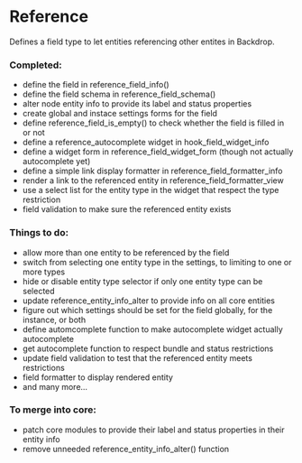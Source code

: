 # Reference
Defines a field type to let entities referencing other entites in Backdrop.

### Completed:

* define the field in reference_field_info()
* define the field schema in reference_field_schema()
* alter node entity info to provide its label and status properties
* create global and instace settings forms for the field
* define reference_field_is_empty() to check whether the field is filled in or not
* define a reference_autocomplete widget in hook_field_widget_info
* define a widget form in reference_field_widget_form (though not actually autocomplete yet)
* define a simple link display formatter in reference_field_formatter_info
* render a link to the referenced entity in reference_field_formatter_view
* use a select list for the entity type in the widget that respect the type restriction
* field validation to make sure the referenced entity exists

### Things to do:

* allow more than one entity to be referenced by the field
* switch from selecting one entity type in the settings, to limiting to one or more types
* hide or disable entity type selector if only one entity type can be selected
* update reference_entity_info_alter to provide info on all core entities
* figure out which settings should be set for the field globally, for the instance, or both
* define automcomplete function to make autocomplete widget actually autocomplete
* get autocomplete function to respect bundle and status restrictions
* update field validation to test that the referenced entity meets restrictions
* field formatter to display rendered entity
* and many more...

### To merge into core:

* patch core modules to provide their label and status properties in their entity info
* remove unneeded reference_entity_info_alter() function
